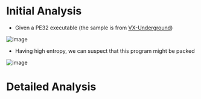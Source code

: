 # Initial Analysis
- Given a PE32 executable (the sample is from [VX-Underground](vx-underground.org))

![image](https://github.com/user-attachments/assets/edd36d17-b5aa-42a0-a6c2-e86ed1bd818d)

- Having high entropy, we can suspect that this program might be packed

![image](https://github.com/user-attachments/assets/2a42b5b5-3bf7-43aa-8249-a9fec9433671)

# Detailed Analysis
